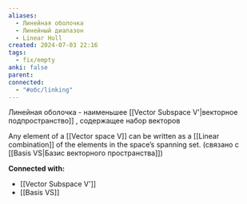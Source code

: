 ```yaml
---
aliases:
  - Линейная оболочка
  - Линейный диапазон
  - Linear Hull
created: 2024-07-03 22:16
tags:
  - fix/empty
anki: false
parent: 
connected:
  - "#обс/linking"
---
```


Линейная оболочка - наименьшее [[Vector Subspace V'|векторное подпространство]] , содержащее набор векторов

Any element of a [[Vector space V]]  can be written as a [[Linear combination]] of the elements in the space’s spanning set. (связано с [[Basis VS|Базис векторного пространства]])



**Connected with:**
- [[Vector Subspace V']]
- [[Basis VS]]



